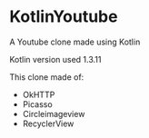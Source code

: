 # KotlinYoutube
A Youtube clone made using Kotlin

Kotlin version used 1.3.11

This clone made of:
* OkHTTP
* Picasso
* Circleimageview
* RecyclerView

